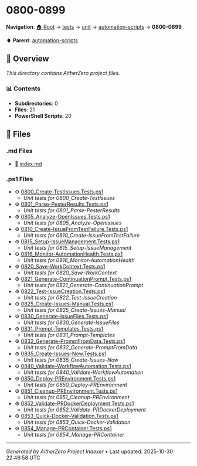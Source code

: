 # 0800-0899

**Navigation**: [🏠 Root](../../../../index.md) → [tests](../../../index.md) → [unit](../../index.md) → [automation-scripts](../index.md) → **0800-0899**

⬆️ **Parent**: [automation-scripts](../index.md)

## 📖 Overview

*This directory contains AitherZero project files.*

### 📊 Contents

- **Subdirectories**: 0
- **Files**: 21
- **PowerShell Scripts**: 20

## 📄 Files

### .md Files

- 📝 [index.md](./index.md)

### .ps1 Files

- ⚙️ [0800_Create-TestIssues.Tests.ps1](./0800_Create-TestIssues.Tests.ps1)
  - *Unit tests for 0800_Create-TestIssues*
- ⚙️ [0801_Parse-PesterResults.Tests.ps1](./0801_Parse-PesterResults.Tests.ps1)
  - *Unit tests for 0801_Parse-PesterResults*
- ⚙️ [0805_Analyze-OpenIssues.Tests.ps1](./0805_Analyze-OpenIssues.Tests.ps1)
  - *Unit tests for 0805_Analyze-OpenIssues*
- ⚙️ [0810_Create-IssueFromTestFailure.Tests.ps1](./0810_Create-IssueFromTestFailure.Tests.ps1)
  - *Unit tests for 0810_Create-IssueFromTestFailure*
- ⚙️ [0815_Setup-IssueManagement.Tests.ps1](./0815_Setup-IssueManagement.Tests.ps1)
  - *Unit tests for 0815_Setup-IssueManagement*
- ⚙️ [0816_Monitor-AutomationHealth.Tests.ps1](./0816_Monitor-AutomationHealth.Tests.ps1)
  - *Unit tests for 0816_Monitor-AutomationHealth*
- ⚙️ [0820_Save-WorkContext.Tests.ps1](./0820_Save-WorkContext.Tests.ps1)
  - *Unit tests for 0820_Save-WorkContext*
- ⚙️ [0821_Generate-ContinuationPrompt.Tests.ps1](./0821_Generate-ContinuationPrompt.Tests.ps1)
  - *Unit tests for 0821_Generate-ContinuationPrompt*
- ⚙️ [0822_Test-IssueCreation.Tests.ps1](./0822_Test-IssueCreation.Tests.ps1)
  - *Unit tests for 0822_Test-IssueCreation*
- ⚙️ [0825_Create-Issues-Manual.Tests.ps1](./0825_Create-Issues-Manual.Tests.ps1)
  - *Unit tests for 0825_Create-Issues-Manual*
- ⚙️ [0830_Generate-IssueFiles.Tests.ps1](./0830_Generate-IssueFiles.Tests.ps1)
  - *Unit tests for 0830_Generate-IssueFiles*
- ⚙️ [0831_Prompt-Templates.Tests.ps1](./0831_Prompt-Templates.Tests.ps1)
  - *Unit tests for 0831_Prompt-Templates*
- ⚙️ [0832_Generate-PromptFromData.Tests.ps1](./0832_Generate-PromptFromData.Tests.ps1)
  - *Unit tests for 0832_Generate-PromptFromData*
- ⚙️ [0835_Create-Issues-Now.Tests.ps1](./0835_Create-Issues-Now.Tests.ps1)
  - *Unit tests for 0835_Create-Issues-Now*
- ⚙️ [0840_Validate-WorkflowAutomation.Tests.ps1](./0840_Validate-WorkflowAutomation.Tests.ps1)
  - *Unit tests for 0840_Validate-WorkflowAutomation*
- ⚙️ [0850_Deploy-PREnvironment.Tests.ps1](./0850_Deploy-PREnvironment.Tests.ps1)
  - *Unit tests for 0850_Deploy-PREnvironment*
- ⚙️ [0851_Cleanup-PREnvironment.Tests.ps1](./0851_Cleanup-PREnvironment.Tests.ps1)
  - *Unit tests for 0851_Cleanup-PREnvironment*
- ⚙️ [0852_Validate-PRDockerDeployment.Tests.ps1](./0852_Validate-PRDockerDeployment.Tests.ps1)
  - *Unit tests for 0852_Validate-PRDockerDeployment*
- ⚙️ [0853_Quick-Docker-Validation.Tests.ps1](./0853_Quick-Docker-Validation.Tests.ps1)
  - *Unit tests for 0853_Quick-Docker-Validation*
- ⚙️ [0854_Manage-PRContainer.Tests.ps1](./0854_Manage-PRContainer.Tests.ps1)
  - *Unit tests for 0854_Manage-PRContainer*

---

*Generated by AitherZero Project Indexer* • Last updated: 2025-10-30 22:46:58 UTC

